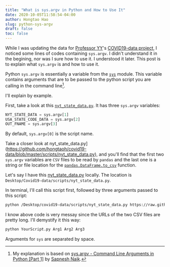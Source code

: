 ```yaml
---
title: "What is sys.argv in Python and How to Use It"
date: 2020-10-05T11:58:54-04:00
author: Hongtao Hao
slug: python-sys-argv
draft: false
toc: false
---
```

While I was updating the data for [Professor YY](https://github.com/yy/)'s [COVID19-data project](https://github.com/covid19-data/covid19-data), I noticed some lines of codes containing `sys.argv`. I didn't understand it in the begining, nor was I sure how to use it. I understood it later. This post is to explain what `sys.argv` is and how to use it. 

Python `sys.argv` is essentially a variable from the [`sys`]((https://docs.python.org/3/library/sys.html)) module. This variable contains arguments that are to be passed to the python script you are calling in the command line[^1]. 

I'll explain by example. 

First, take a look at this [`nyt_state_data.py`](https://github.com/hongtaoh/covid19-data/blob/master/scripts/nyt_state_data.py). It has three `sys.argv` variables:

```python
NYT_STATE_DATA = sys.argv[1]
USA_STATE_CODE_DATA = sys.argv[2]
OUT_FNAME = sys.argv[3]
```

By default, `sys.argv[0]` is the script name. 

Take a closer look at nyt_state_data.py](https://github.com/hongtaoh/covid19-data/blob/master/scripts/nyt_state_data.py), and you'll find that the first two `sys.argv` variables are `CSV` files to be read by `pandas` and the last one is a string or file location for the [`pandas.DataFrame.to_csv`](https://pandas.pydata.org/pandas-docs/stable/reference/api/pandas.DataFrame.to_csv.html) function.

Let's say I have this [nyt_state_data.py](https://github.com/hongtaoh/covid19-data/blob/master/scripts/nyt_state_data.py) locally. The location is `Desktop/Covid19-data/scripts/nyt_state_data.py`.

In terminal, I'll call this script first, followed by three arguments passed to this script:

```bash
python /Desktop/covid19-data/scripts/nyt_state_data.py https://raw.githubusercontent.com/nytimes/covid-19-data/master/us-states.csv https://raw.githubusercontent.com/hongtaoh/covid19-data/master/data_sources/wikipedia/ISO3166/usa_state_code.csv /Desktop/covid19-data/output/cases/cases_us_states_nyt_UPDATED_HT.csv
```

I know above code is very messay since the URLs of the two CSV files are pretty long. I'll demystify it this way:

```bash
python YourScript.py Arg1 Arg2 Arg3
```

Arguments for `sys` are separated by space. 

[^1]: My explanation is based on [sys.argv - Command Line Arguments in Python [Part 1]](https://kerneldev.com/command-line-arguments-using-python-sys-argv-part-1/) by [Sapnesh Naik](https://github.com/SapneshNaik).

